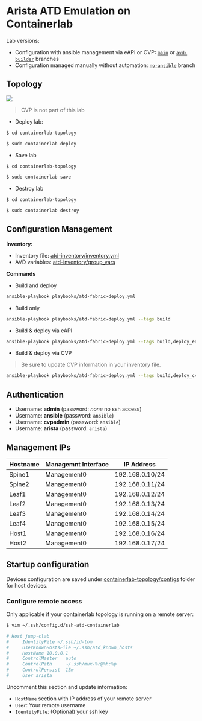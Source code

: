 # Arista ATD Emulation on Containerlab

Lab versions:

- Configuration with ansible management via eAPI or CVP: [`main`](https://github.com/titom73/atd-containerlab/tree/main) or [`avd-builder`](https://github.com/titom73/atd-containerlab/tree/avd-builder) branches
- Configuration managed manually without automation: [`no-ansible`](https://github.com/titom73/atd-containerlab/tree/no-ansible) branch

## Topology

![](diagram.jpg)

> CVP is not part of this lab

- Deploy lab:

```bash
$ cd containerlab-topology

$ sudo containerlab deploy
```

- Save lab

```bash
$ cd containerlab-topology

$ sudo containerlab save
```

- Destroy lab

```bash
$ cd containerlab-topology

$ sudo containerlab destroy
```

## Configuration Management

__Inventory:__

  - Inventory file: [atd-inventory/inventory.yml](atd-inventory/inventory.yml)
  - AVD variables: [atd-inventory/group_vars](atd-inventory/group_vars)

__Commands__

- Build and deploy

```bash
ansible-playbook playbooks/atd-fabric-deploy.yml
```

- Build only

```bash
ansible-playbook playbooks/atd-fabric-deploy.yml --tags build
```

- Build & deploy via eAPI

```bash
ansible-playbook playbooks/atd-fabric-deploy.yml --tags build,deploy_eapi
```

- Build & deploy via CVP

> Be sure to update CVP information in your inventory file.

```bash
ansible-playbook playbooks/atd-fabric-deploy.yml --tags build,deploy_cvp
```

## Authentication

- Username: __admin__ (password: _none_ no ssh access)
- Username: __ansible__ (password: `ansible`)
- Username: __cvpadmin__ (password: `ansible`)
- Username: __arista__ (password: `arista`)

## Management IPs

| Hostname | Managemnt Interface | IP Address      |
| -------- | ------------------- | --------------  |
| Spine1   | Management0         | 192.168.0.10/24 |
| Spine2   | Management0         | 192.168.0.11/24 |
| Leaf1    | Management0         | 192.168.0.12/24 |
| Leaf2    | Management0         | 192.168.0.13/24 |
| Leaf3    | Management0         | 192.168.0.14/24 |
| Leaf4    | Management0         | 192.168.0.15/24 |
| Host1    | Management0         | 192.168.0.16/24 |
| Host2    | Management0         | 192.168.0.17/24 |

## Startup configuration

Devices configuration are saved under [containerlab-topology/configs](containerlab-topology/configs) folder for host devices.

### Configure remote access

Only applicable if your containerlab topology is running on a remote server:

```bash
$ vim ~/.ssh/config.d/ssh-atd-containerlab

# Host jump-clab
#     IdentityFile ~/.ssh/id-tom
#     UserKnownHostsFile ~/.ssh/atd_known_hosts
#     HostName 10.0.0.1
#     ControlMaster   auto
#     ControlPath     ~/.ssh/mux-%r@%h:%p
#     ControlPersist  15m
#     User arista
```

Uncomment this section and update information:
- `HostName` section with IP address of your remote server
- `User`: Your remote username
- `IdentityFile`: (Optional) your ssh key
